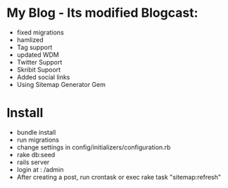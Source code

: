 My Blog - Its modified Blogcast:
======================================================
* fixed migrations
* hamlized
* Tag support
* updated WDM
* Twitter Support
* Skribit Supoort
* Added social links
* Using Sitemap Generator Gem

Install
======================================================
* bundle install
* run migrations
* change settings in config/initializers/configuration.rb
* rake db:seed
* rails server
* login at : /admin
* After creating a post, run crontask or exec rake task "sitemap:refresh"

